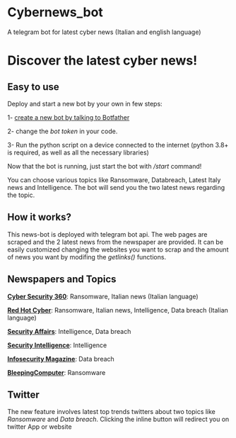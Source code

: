 # Cybernews_bot
A telegram bot for latest cyber news (Italian and english language)

# Discover the latest cyber news!

## Easy to use
Deploy and start a new bot by your own in few steps:

1- [create a new bot by talking to Botfather](https://t.me/botfather)

2-  change the *bot token* in your code. 

3- Run the python script on a device connected to the internet (python 3.8+ is required, as well as all the necessary libraries)

Now that the bot is running, just start the bot with */start* command!

You can choose various topics like Ransomware, Databreach, Latest Italy news and Intelligence.
The bot will send you the two latest news regarding the topic.



## How it works?
This news-bot is deployed with telegram bot api. The web pages are scraped and  the 2 latest news from the newspaper are provided.
It can be easily customized changing the websites you want to scrap and the amount of news you want by modifing the *getlinks()* functions.

## Newspapers and Topics

[**Cyber Security 360**](https://www.cybersecurity360.it/): Ransomware, Italian news (Italian language)

[**Red Hot Cyber**](https://www.redhotcyber.com/): Ransomware, Italian news, Intelligence, Data breach (Italian language)

[**Security Affairs**](https://securityaffairs.co/wordpress/): Intelligence, Data breach

[**Security Intelligence**](https://securityintelligence.com/): Intelligence

[**Infosecurity Magazine**](https://www.infosecurity-magazine.com/): Data breach

[**BleepingComputer**](https://www.bleepingcomputer.com/): Ransomware

## Twitter

The new feature involves latest top trends twitters about two topics like *Ransomware* and *Data breach*. Clicking the inline button will redirect you on twitter App or website
